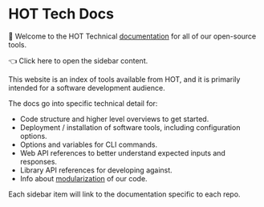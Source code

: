 # HOT Tech Docs

📖 Welcome to the HOT Technical [documentation](https://docs.hotosm.org)
for all of our open-source tools.

<!-- markdownlint-disable -->
<label class="md-header__button md-icon" for="__drawer">
👈 Click here to open the sidebar content.
</label>
<!-- markdownlint-enable -->

This website is an index of tools available from HOT,
and it is primarily intended for a software development audience.

The docs go into specific technical detail for:

- Code structure and higher level overviews to get started.
- Deployment / installation of software tools, including configuration options.
- Options and variables for CLI commands.
- Web API references to better understand expected inputs and responses.
- Library API references for developing against.
- Info about [modularization](modules) of our code.

Each sidebar item will link to the documentation specific to each repo.

